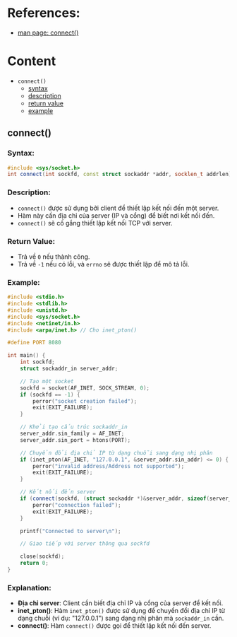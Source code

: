 # References:
- [man page: connect()](https://man7.org/linux/man-pages/man2/connect.2.html)

# Content
- `connect()`
    - [syntax](#syntax)
    - [description](#description)
    - [return value](#return-value)
    - [example](#example)

## connect()
### Syntax:
```c++
#include <sys/socket.h>
int connect(int sockfd, const struct sockaddr *addr, socklen_t addrlen);
```

### Description:
- `connect()` được sử dụng bởi client để thiết lập kết nối đến một server.
- Hàm này cần địa chỉ của server (IP và cổng) để biết nơi kết nối đến.
- `connect()` sẽ cố gắng thiết lập kết nối TCP với server.

### Return Value:
- Trả về `0` nếu thành công.
- Trả về `-1` nếu có lỗi, và `errno` sẽ được thiết lập để mô tả lỗi.

### Example:
```c++
#include <stdio.h>
#include <stdlib.h>
#include <unistd.h>
#include <sys/socket.h>
#include <netinet/in.h>
#include <arpa/inet.h> // Cho inet_pton()

#define PORT 8080

int main() {
    int sockfd;
    struct sockaddr_in server_addr;

    // Tạo một socket
    sockfd = socket(AF_INET, SOCK_STREAM, 0);
    if (sockfd == -1) {
        perror("socket creation failed");
        exit(EXIT_FAILURE);
    }

    // Khởi tạo cấu trúc sockaddr_in
    server_addr.sin_family = AF_INET;
    server_addr.sin_port = htons(PORT);

    // Chuyển đổi địa chỉ IP từ dạng chuỗi sang dạng nhị phân
    if (inet_pton(AF_INET, "127.0.0.1", &server_addr.sin_addr) <= 0) {
        perror("invalid address/Address not supported");
        exit(EXIT_FAILURE);
    }

    // Kết nối đến server
    if (connect(sockfd, (struct sockaddr *)&server_addr, sizeof(server_addr)) == -1) {
        perror("connection failed");
        exit(EXIT_FAILURE);
    }

    printf("Connected to server\n");

    // Giao tiếp với server thông qua sockfd

    close(sockfd);
    return 0;
}
```

### Explanation:
- **Địa chỉ server**: Client cần biết địa chỉ IP và cổng của server để kết nối.
- **inet_pton()**: Hàm `inet_pton()` được sử dụng để chuyển đổi địa chỉ IP từ dạng chuỗi (ví dụ: "127.0.0.1") sang dạng nhị phân mà `sockaddr_in` cần.
- **connect()**: Hàm `connect()` được gọi để thiết lập kết nối đến server.

